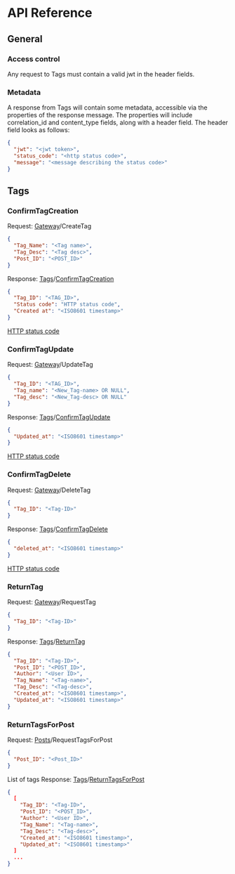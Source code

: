 # API Reference

## General
### Access control
Any request to Tags must contain a valid jwt in the header fields.

### Metadata
A response from Tags will contain some metadata, accessible via the properties of the response message. The properties will include correlation_id and content_type fields, along with a header field. The header field looks as follows:
```json
{
  "jwt": "<jwt token>",
  "status_code": "<http status code>",
  "message": "<message describing the status code>"
}
```

## Tags

### ConfirmTagCreation
Request: [Gateway](https://github.com/MSDO-ImageHost/Gateway)/CreateTag
```json
{
  "Tag_Name": "<Tag name>",
  "Tag_Desc": "<Tag desc>",
  "Post_ID": "<POST_ID>"
}
```
Response: [Tags](https://github.com/MSDO-ImageHost/Tags)/[ConfirmTagCreation](https://github.com/MSDO-ImageHost/Tags/blob/main/docs/api-spec.md#ConfirmTagCreation) 
```json
{
  "Tag_ID": "<TAG_ID>",
  "Status code": "HTTP status code",
  "Created at": "<ISO8601 timestamp>"
}
```
[HTTP status code](https://en.wikipedia.org/wiki/List_of_HTTP_status_codes)
### ConfirmTagUpdate
Request: [Gateway](https://github.com/MSDO-ImageHost/Gateway)/UpdateTag
```json
{
  "Tag_ID": "<TAG_ID>",
  "Tag_name": "<New_Tag-name> OR NULL",
  "Tag_desc": "<New_Tag-desc> OR NULL" 
}
```
Response: [Tags](https://github.com/MSDO-ImageHost/Tags)/[ConfirmTagUpdate](https://github.com/MSDO-ImageHost/Tags/blob/main/docs/api-spec.md#ConfirmTagUpdate) 
```json
{
  "Updated_at": "<ISO8601 timestamp>"
}
```
[HTTP status code](https://en.wikipedia.org/wiki/List_of_HTTP_status_codes)
### ConfirmTagDelete
Request: [Gateway](https://github.com/MSDO-ImageHost/Gateway)/DeleteTag
```json
{
  "Tag_ID": "<Tag-ID>"
}
```
Response: [Tags](https://github.com/MSDO-ImageHost/Tags)/[ConfirmTagDelete](https://github.com/MSDO-ImageHost/Tags/blob/main/docs/api-spec.md#ConfirmTagDelete) 
```json
{
  "deleted_at": "<ISO8601 timestamp>"
}
```
[HTTP status code](https://en.wikipedia.org/wiki/List_of_HTTP_status_codes)
### ReturnTag
Request: [Gateway](https://github.com/MSDO-ImageHost/Gateway)/RequestTag
```json
{
  "Tag_ID": "<Tag-ID>"
}
```
Response: [Tags](https://github.com/MSDO-ImageHost/Tags)/[ReturnTag](https://github.com/MSDO-ImageHost/Tags/blob/main/docs/api-spec.md#ReturnTag) 
```json
{
  "Tag_ID": "<Tag-ID>",
  "Post_ID": "<POST_ID>",
  "Author": "<User ID>",
  "Tag_Name": "<Tag-name>",
  "Tag_Desc": "<Tag-desc>",
  "Created_at": "<ISO8601 timestamp>",
  "Updated_at": "<ISO8601 timestamp>"
}
```
### ReturnTagsForPost
Request: [Posts](https://github.com/MSDO-ImageHost/Posts)/RequestTagsForPost
```json
{
  "Post_ID": "<Post_ID>"
}
```
List of tags 
Response: [Tags](https://github.com/MSDO-ImageHost/Tags)/[ReturnTagsForPost](https://github.com/MSDO-ImageHost/Tags/blob/main/docs/api-spec.md#ReturnTagsForPost) 
```json
{
  [
    "Tag_ID": "<Tag-ID>",
    "Post_ID": "<POST_ID>",
    "Author": "<User ID>",
    "Tag_Name": "<Tag-name>",
    "Tag_Desc": "<Tag-desc>",
    "Created_at": "<ISO8601 timestamp>",
    "Updated_at": "<ISO8601 timestamp>"
  ]
  ...
}
```
